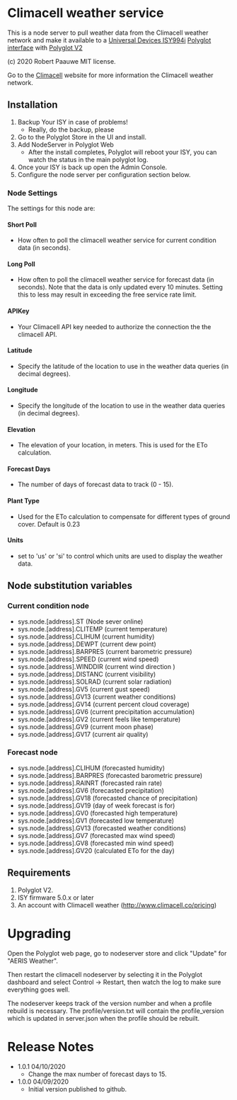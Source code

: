 
# Climacell weather service

This is a node server to pull weather data from the Climacell weather network and make it available to a [Universal Devices ISY994i](https://www.universal-devices.com/residential/ISY) [Polyglot interface](http://www.universal-devices.com/developers/polyglot/docs/) with  [Polyglot V2](https://github.com/Einstein42/udi-polyglotv2)

(c) 2020 Robert Paauwe
MIT license.

Go to the [Climacell](http://www.climacell.co) website for more information the Climacell weather network.


## Installation

1. Backup Your ISY in case of problems!
   * Really, do the backup, please
2. Go to the Polyglot Store in the UI and install.
3. Add NodeServer in Polyglot Web
   * After the install completes, Polyglot will reboot your ISY, you can watch the status in the main polyglot log.
4. Once your ISY is back up open the Admin Console.
5. Configure the node server per configuration section below.

### Node Settings
The settings for this node are:

#### Short Poll
   * How often to poll the climacell weather service for current condition data (in seconds). 
#### Long Poll
   * How often to poll the climacell weather service for forecast data (in seconds). Note that the data is only updated every 10 minutes. Setting this to less may result in exceeding the free service rate limit.
#### APIKey
   * Your Climacell API key needed to authorize the connection the the climacell API.
#### Latitude
   * Specify the latitude of the location to use in the weather data queries (in decimal degrees).  
#### Longitude
   * Specify the longitude of the location to use in the weather data queries (in decimal degrees).  
#### Elevation
   * The elevation of your location, in meters. This is used for the ETo calculation.
#### Forecast Days
   * The number of days of forecast data to track (0 - 15).
#### Plant Type
   * Used for the ETo calculation to compensate for different types of ground cover. Default is 0.23
#### Units
   * set to 'us' or 'si' to control which units are used to display the weather data.

## Node substitution variables
### Current condition node
 * sys.node.[address].ST      (Node sever online)
 * sys.node.[address].CLITEMP (current temperature)
 * sys.node.[address].CLIHUM  (current humidity)
 * sys.node.[address].DEWPT   (current dew point)
 * sys.node.[address].BARPRES (current barometric pressure)
 * sys.node.[address].SPEED   (current wind speed)
 * sys.node.[address].WINDDIR (current wind direction )
 * sys.node.[address].DISTANC (current visibility)
 * sys.node.[address].SOLRAD  (current solar radiation)
 * sys.node.[address].GV5     (current gust speed)
 * sys.node.[address].GV13    (current weather conditions)
 * sys.node.[address].GV14    (current percent cloud coverage)
 * sys.node.[address].GV6     (current precipitation accumulation)
 * sys.node.[address].GV2     (current feels like temperature)
 * sys.node.[address].GV9     (current moon phase)
 * sys.node.[address].GV17    (current air quality)

### Forecast node
 * sys.node.[address].CLIHUM  (forecasted humidity)
 * sys.node.[address].BARPRES (forecasted barometric pressure)
 * sys.node.[address].RAINRT  (forecasted rain rate)
 * sys.node.[address].GV6     (forecasted precipitation)
 * sys.node.[address].GV18    (forecasted chance of precipitation)
 * sys.node.[address].GV19    (day of week forecast is for)
 * sys.node.[address].GV0     (forecasted high temperature)
 * sys.node.[address].GV1     (forecasted low temperature)
 * sys.node.[address].GV13    (forecasted weather conditions)
 * sys.node.[address].GV7     (forecasted max wind speed)
 * sys.node.[address].GV8     (forecasted min wind speed)
 * sys.node.[address].GV20    (calculated ETo for the day)

## Requirements
1. Polyglot V2.
2. ISY firmware 5.0.x or later
3. An account with Climacell weather (http://www.climacell.co/pricing)

# Upgrading

Open the Polyglot web page, go to nodeserver store and click "Update" for "AERIS Weather".

Then restart the climacell nodeserver by selecting it in the Polyglot dashboard and select Control -> Restart, then watch the log to make sure everything goes well.

The nodeserver keeps track of the version number and when a profile rebuild is necessary.  The profile/version.txt will contain the profile_version which is updated in server.json when the profile should be rebuilt.

# Release Notes

- 1.0.1 04/10/2020
   - Change the max number of forecast days to 15.
- 1.0.0 04/09/2020
   - Initial version published to github.

